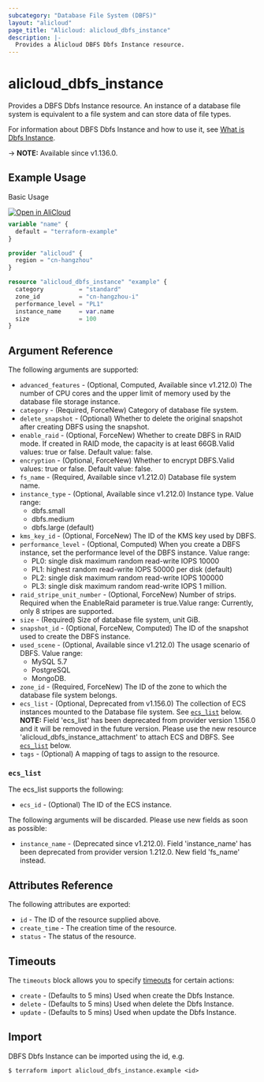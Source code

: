 ```yaml
---
subcategory: "Database File System (DBFS)"
layout: "alicloud"
page_title: "Alicloud: alicloud_dbfs_instance"
description: |-
  Provides a Alicloud DBFS Dbfs Instance resource.
---
```


# alicloud_dbfs_instance

Provides a DBFS Dbfs Instance resource. An instance of a database file system is equivalent to a file system and can store data of file types.

For information about DBFS Dbfs Instance and how to use it, see [What is Dbfs Instance](https://next.api.alibabacloud.com/document/DBFS/2020-04-18/CreateDbfs).

-> **NOTE:** Available since v1.136.0.

## Example Usage

Basic Usage

<div style="display: block;margin-bottom: 40px;"><div class="oics-button" style="float: right;position: absolute;margin-bottom: 10px;">
  <a href="https://api.aliyun.com/api-tools/terraform?resource=alicloud_dbfs_instance&exampleId=21450b6b-610f-ac35-ba1a-8ffa0db6d5f163ceab5e&activeTab=example&spm=docs.r.dbfs_instance.0.21450b6b61&intl_lang=EN_US" target="_blank">
    <img alt="Open in AliCloud" src="https://img.alicdn.com/imgextra/i1/O1CN01hjjqXv1uYUlY56FyX_!!6000000006049-55-tps-254-36.svg" style="max-height: 44px; max-width: 100%;">
  </a>
</div></div>

```terraform
variable "name" {
  default = "terraform-example"
}

provider "alicloud" {
  region = "cn-hangzhou"
}

resource "alicloud_dbfs_instance" "example" {
  category          = "standard"
  zone_id           = "cn-hangzhou-i"
  performance_level = "PL1"
  instance_name     = var.name
  size              = 100
}
```

## Argument Reference

The following arguments are supported:
* `advanced_features` - (Optional, Computed, Available since v1.212.0) The number of CPU cores and the upper limit of memory used by the database file storage instance.
* `category` - (Required, ForceNew) Category of database file system.
* `delete_snapshot` - (Optional) Whether to delete the original snapshot after creating DBFS using the snapshot.
* `enable_raid` - (Optional, ForceNew) Whether to create DBFS in RAID mode. If created in RAID mode, the capacity is at least 66GB.Valid values: true or false. Default value: false.
* `encryption` - (Optional, ForceNew) Whether to encrypt DBFS.Valid values: true or false. Default value: false.
* `fs_name` - (Required, Available since v1.212.0) Database file system name.
* `instance_type` - (Optional, Available since v1.212.0) Instance type. Value range:
  - dbfs.small
  - dbfs.medium
  - dbfs.large (default)
* `kms_key_id` - (Optional, ForceNew) The ID of the KMS key used by DBFS.
* `performance_level` - (Optional, Computed) When you create a DBFS instance, set the performance level of the DBFS instance. Value range:
  - PL0: single disk maximum random read-write IOPS 10000
  - PL1: highest random read-write IOPS 50000 per disk (default)
  - PL2: single disk maximum random read-write IOPS 100000
  - PL3: single disk maximum random read-write IOPS 1 million.
* `raid_stripe_unit_number` - (Optional, ForceNew) Number of strips. Required when the EnableRaid parameter is true.Value range: Currently, only 8 stripes are supported.
* `size` - (Required) Size of database file system, unit GiB.
* `snapshot_id` - (Optional, ForceNew, Computed) The ID of the snapshot used to create the DBFS instance.
* `used_scene` - (Optional, Available since v1.212.0) The usage scenario of DBFS. Value range:
  - MySQL 5.7
  - PostgreSQL
  - MongoDB.
* `zone_id` - (Required, ForceNew) The ID of the zone to which the database file system belongs.
* `ecs_list` - (Optional, Deprecated from v1.156.0) The collection of ECS instances mounted to the Database file system. See [`ecs_list`](#ecs_list) below.  **NOTE:** Field 'ecs_list' has been deprecated from provider version 1.156.0 and it will be removed in the future version. Please use the new resource 'alicloud_dbfs_instance_attachment' to attach ECS and DBFS. See [`ecs_list`](#ecs_list) below.
* `tags` - (Optional) A mapping of tags to assign to the resource.

### `ecs_list`

The ecs_list supports the following:
* `ecs_id` - (Optional) The ID of the ECS instance.

The following arguments will be discarded. Please use new fields as soon as possible:
* `instance_name` - (Deprecated since v1.212.0). Field 'instance_name' has been deprecated from provider version 1.212.0. New field 'fs_name' instead.

## Attributes Reference

The following attributes are exported:
* `id` - The ID of the resource supplied above.
* `create_time` - The creation time of the resource.
* `status` - The status of the resource.

## Timeouts

The `timeouts` block allows you to specify [timeouts](https://www.terraform.io/docs/configuration-0-11/resources.html#timeouts) for certain actions:
* `create` - (Defaults to 5 mins) Used when create the Dbfs Instance.
* `delete` - (Defaults to 5 mins) Used when delete the Dbfs Instance.
* `update` - (Defaults to 5 mins) Used when update the Dbfs Instance.

## Import

DBFS Dbfs Instance can be imported using the id, e.g.

```shell
$ terraform import alicloud_dbfs_instance.example <id>
```
